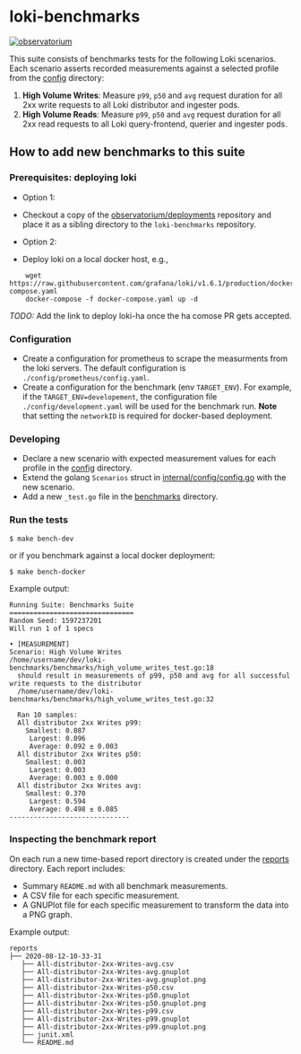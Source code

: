 # loki-benchmarks

[![observatorium](https://circleci.com/gh/observatorium/loki-benchmarks.svg?style=svg)](https://app.circleci.com/pipelines/github/observatorium/loki-benchmarks)

This suite consists of benchmarks tests for the following Loki scenarios. Each scenario asserts recorded measurements against a selected profile from the [config](./config) directory:

1. **High Volume Writes**: Measure `p99`, `p50` and `avg` request duration for all 2xx write requests to all Loki distributor and ingester pods.
2. **High Volume Reads**: Measure `p99`, `p50` and `avg` request duration for all 2xx read requests to all Loki query-frontend, querier and ingester pods.

## How to add new benchmarks to this suite

### Prerequisites: deploying loki

- Option 1:

* Checkout a copy of the [observatorium/deployments](https://github.com/observatorium/deployments) repository and place it as a sibling directory to the `loki-benchmarks` repository.

- Option 2:

* Deploy loki on a local docker host, e.g.,

```
    wget https://raw.githubusercontent.com/grafana/loki/v1.6.1/production/docker-compose.yaml
    docker-compose -f docker-compose.yaml up -d
```

*TODO:* Add the link to deploy loki-ha once the ha comose PR gets accepted.

### Configuration

* Create a configuration for prometheus to scrape the measurments from the loki servers. The
default configuration is `./config/prometheus/config.yaml`.
* Create a configuration for the benchmark (env `TARGET_ENV`). For example, if the `TARGET_ENV=developement`, the configuration file `./config/development.yaml` will be used for the benchmark run. **Note** that setting the `networkID` is required for docker-based deployment.

### Developing

* Declare a new scenario with expected measurement values for each profile in the [config](./config) directory.
* Extend the golang `Scenarios` struct in [internal/config/config.go](./internal/config/config.go) with the new scenario.
* Add a new `_test.go` file in the [benchmarks](./benchmarks) directory.

### Run the tests

```
$ make bench-dev
```

or if you benchmark against a local docker deployment:

```
$ make bench-docker
```

Example output:
```
Running Suite: Benchmarks Suite
===============================
Random Seed: 1597237201
Will run 1 of 1 specs

• [MEASUREMENT]
Scenario: High Volume Writes
/home/username/dev/loki-benchmarks/benchmarks/high_volume_writes_test.go:18
  should result in measurements of p99, p50 and avg for all successful write requests to the distributor
  /home/username/dev/loki-benchmarks/benchmarks/high_volume_writes_test.go:32

  Ran 10 samples:
  All distributor 2xx Writes p99:
    Smallest: 0.087
     Largest: 0.096
     Average: 0.092 ± 0.003
  All distributor 2xx Writes p50:
    Smallest: 0.003
     Largest: 0.003
     Average: 0.003 ± 0.000
  All distributor 2xx Writes avg:
    Smallest: 0.370
     Largest: 0.594
     Average: 0.498 ± 0.085
------------------------------
```

### Inspecting the benchmark report

On each run a new time-based report directory is created under the [reports](./reports) directory. Each report includes:
* Summary `README.md` with all benchmark measurements.
* A CSV file for each specific measurement.
* A GNUPlot file for each specific measurement to transform the data into a PNG graph.

Example output:
```
reports
├── 2020-08-12-10-33-31
   ├── All-distributor-2xx-Writes-avg.csv
   ├── All-distributor-2xx-Writes-avg.gnuplot
   ├── All-distributor-2xx-Writes-avg.gnuplot.png
   ├── All-distributor-2xx-Writes-p50.csv
   ├── All-distributor-2xx-Writes-p50.gnuplot
   ├── All-distributor-2xx-Writes-p50.gnuplot.png
   ├── All-distributor-2xx-Writes-p99.csv
   ├── All-distributor-2xx-Writes-p99.gnuplot
   ├── All-distributor-2xx-Writes-p99.gnuplot.png
   ├── junit.xml
   └── README.md
```
